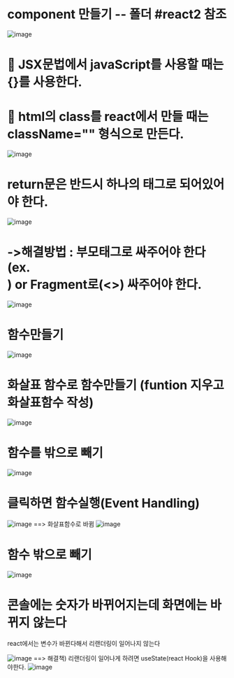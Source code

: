 # component 만들기 -- 폴더 #react2 참조
![image](https://github.com/YENAZIGMINA/react_basic/assets/129706758/534f1890-19c6-431e-91a8-4ae2cf756857)

# 🎀 JSX문법에서 javaScript를 사용할 때는 {}를 사용한다.
# 🎀 html의 class를 react에서 만들 때는 className="" 형식으로 만든다.
![image](https://github.com/YENAZIGMINA/react_basic/assets/129706758/a27bd004-a68d-4a4d-9014-a1edce4bf8af)

# return문은 반드시 하나의 태그로 되어있어야 한다.
![image](https://github.com/YENAZIGMINA/react_basic/assets/129706758/999e8c9d-6f9e-4903-8d78-2bb4db801ab4)

# ->해결방법  : 부모태그로 싸주어야 한다(ex. <div>) or Fragment로(<>) 싸주어야 한다.
![image](https://github.com/YENAZIGMINA/react_basic/assets/129706758/6fded317-7928-41b4-8ba4-168010d81ec9)

# 함수만들기 
![image](https://github.com/YENAZIGMINA/react_basic/assets/129706758/aae9e540-c8ef-4483-bf46-eaef8e91cfad)

# 화살표 함수로 함수만들기 (funtion 지우고 화살표함수 작성)
![image](https://github.com/YENAZIGMINA/react_basic/assets/129706758/9c103139-e2d8-4851-9402-8da1c2aa41b9)

# 함수를 밖으로 빼기
![image](https://github.com/YENAZIGMINA/react_basic/assets/129706758/ee1dd573-4978-49c8-9c54-627a9c3c3f3f)
 
 # 클릭하면 함수실행(Event Handling)
![image](https://github.com/YENAZIGMINA/react_basic/assets/129706758/9cfa1d9c-7df3-40aa-841b-6886ef34b21d)
==> 화살표함수로 바뀜
  ![image](https://github.com/YENAZIGMINA/react_basic/assets/129706758/86be1c6e-9467-4948-bf47-3c53132e61c0)

# 함수 밖으로 빼기  
![image](https://github.com/YENAZIGMINA/react_basic/assets/129706758/85410fba-4501-473d-96b0-80b6853fac46)

# 콘솔에는 숫자가 바뀌어지는데 화면에는 바뀌지 않는다
  react에서는 변수가 바뀐다해서 리랜더링이 일어나지 않는다

  ![image](https://github.com/YENAZIGMINA/react_basic/assets/129706758/48003a52-1f1a-4326-8b6d-cd98d121a567)
==> 해결책) 리랜더링이 일어나게 하려면 useState(react Hook)을 사용해야한다.
![image](https://github.com/YENAZIGMINA/react_basic/assets/129706758/536549f7-a0db-45c1-8e9f-9f7563abb92c)

